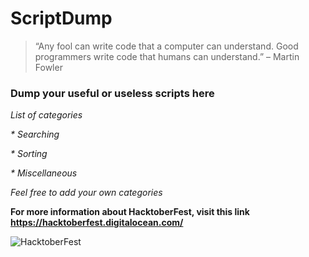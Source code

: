 # ScriptDump

>“Any fool can write code that a computer can understand.
>Good programmers write code that humans can understand.”
>                                                   – Martin Fowler

### Dump your useful or useless scripts here

_List of categories_

_* Searching_

_* Sorting_

_* Miscellaneous_

_Feel free to add your own categories_

__For more information about HacktoberFest, visit this link https://hacktoberfest.digitalocean.com/__

![HacktoberFest](https://hacktoberfest.digitalocean.com/assets/HF19_social-744d976f227e4aff6866443abcede8c651b309ec9c7c9f7410f5944f8e1299b9.png)